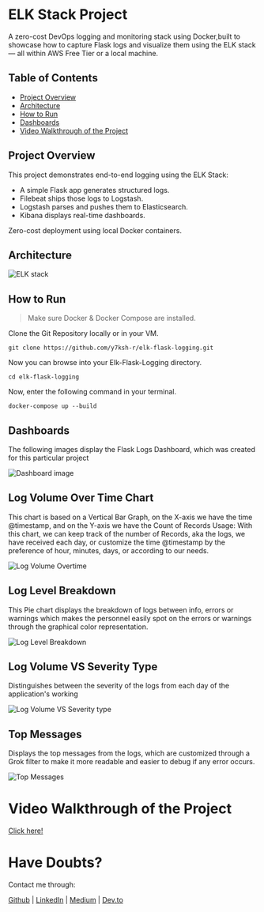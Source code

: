 # ELK Stack Project

A zero-cost DevOps logging and monitoring stack using Docker,built to showcase how to capture Flask logs and visualize them using the ELK stack — all within AWS Free Tier or a local machine.

## Table of Contents
- [Project Overview](#project-overview)
- [Architecture](#architecture)
- [How to Run](#how-to-run)
- [Dashboards](#dashboards)
- [Video Walkthrough of the Project](#video-walkthrough-of-the-project)

## Project Overview

This project demonstrates end-to-end logging using the ELK Stack:
- A simple Flask app generates structured logs.
- Filebeat ships those logs to Logstash.
- Logstash parses and pushes them to Elasticsearch.
- Kibana displays real-time dashboards.

 Zero-cost deployment using local Docker containers.

## Architecture 

![ELK stack](https://github.com/user-attachments/assets/68171f89-4e33-458b-996c-83ef1a9ae426)

## How to Run
>  Make sure Docker & Docker Compose are installed.

Clone the Git Repository locally or in your VM.
```
git clone https://github.com/y7ksh-r/elk-flask-logging.git
```
Now you can browse into your Elk-Flask-Logging directory.
```
cd elk-flask-logging
```

Now, enter the following command in your terminal.
```
docker-compose up --build
```

## Dashboards

The following images display the Flask Logs Dashboard, which was created for this particular project

![Dashboard image](https://github.com/user-attachments/assets/1e03e287-ee9b-4189-9478-a69d9f6d264d)

## Log Volume Over Time Chart
This chart is based on a Vertical Bar Graph, on the X-axis we have the time @timestamp, and on the Y-axis we have the Count of Records 
Usage:
With this chart, we can keep track of the number of Records, aka the logs, we have received each day, or customize the time @timestamp by the preference of hour, minutes, days, or according to our needs.

![Log Volume Overtime](https://github.com/user-attachments/assets/f1a04a2a-9252-4f08-9225-4a0622e99300)

## Log Level Breakdown
This Pie chart displays the breakdown of logs between info, errors or warnings which makes the personnel easily spot on the errors or warnings through the graphical color representation.

![Log Level Breakdown](https://github.com/user-attachments/assets/0c828b3e-2c3d-4909-a2a8-868af48ee75c)

## Log Volume VS Severity Type
Distinguishes between the severity of the logs from each day of the application's working

![Log Volume VS Severity type](https://github.com/user-attachments/assets/4703c5ae-f053-4fa9-a037-6a20e88a52a2)


## Top Messages
Displays the top messages from the logs, which are customized through a Grok filter to make it more readable and easier to debug if any error occurs.

![Top Messages](https://github.com/user-attachments/assets/331f3c3b-6d16-4fc6-9807-098b6c002016)

# Video Walkthrough of the Project

[Click here!](https://youtu.be/B6eC4rXYsGY)

# Have Doubts?

Contact me through:

[Github](https://github.com/y7ksh-r) | [LinkedIn](https://www.linkedin.com/in/yaksh7/) | [Medium](https://medium.com/@yakshrajput77)  | [Dev.to](https://dev.to/yakshrajput7)






